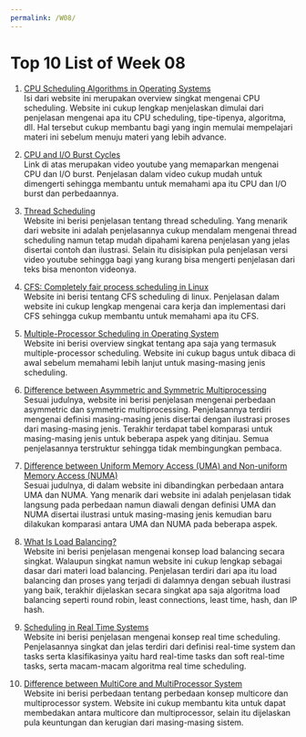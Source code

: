 ```yaml
---
permalink: /W08/
---
```


# Top 10 List of Week 08

1. [CPU Scheduling Algorithms in Operating Systems](https://www.guru99.com/cpu-scheduling-algorithms.html#11)<br>
Isi dari website ini merupakan overview singkat mengenai CPU scheduling. Website ini cukup lengkap menjelaskan dimulai dari penjelasan mengenai apa itu CPU scheduling, tipe-tipenya, algoritma, dll. Hal tersebut cukup membantu bagi yang ingin memulai mempelajari materi ini sebelum menuju materi yang lebih advance.

2. [CPU and I/O Burst Cycles](https://www.youtube.com/watch?v=pVzb3TUcDLo)<br>
Link di atas merupakan video youtube yang memaparkan mengenai CPU dan I/O burst. Penjelasan dalam video cukup mudah untuk dimengerti sehingga membantu untuk memahami apa itu CPU dan I/O burst dan perbedaannya.

3. [Thread Scheduling](https://www.geeksforgeeks.org/thread-scheduling/)<br>
Website ini berisi penjelasan tentang thread scheduling. Yang menarik dari website ini adalah penjelasannya cukup mendalam mengenai thread scheduling namun tetap mudah dipahami karena penjelasan yang jelas disertai contoh dan ilustrasi. Selain itu disisipkan pula penjelasan versi video youtube sehingga bagi yang kurang bisa mengerti penjelasan dari teks bisa menonton videonya.

4. [CFS: Completely fair process scheduling in Linux](https://opensource.com/article/19/2/fair-scheduling-linux)<br>
Website ini berisi tentang CFS scheduling di linux. Penjelasan dalam website ini cukup lengkap mengenai cara kerja dan implementasi dari CFS sehingga cukup membantu untuk memahami apa itu CFS.

5. [Multiple-Processor Scheduling in Operating System](https://www.geeksforgeeks.org/multiple-processor-scheduling-in-operating-system)<br>
Website ini berisi overview singkat tentang apa saja yang termasuk multiple-processor scheduling. Website ini cukup bagus untuk dibaca di awal sebelum memahami lebih lanjut untuk masing-masing jenis scheduling.

6. [Difference between Asymmetric and Symmetric Multiprocessing](https://www.geeksforgeeks.org/difference-between-asymmetric-and-symmetric-multiprocessing/)<br>
Sesuai judulnya, website ini berisi penjelasan mengenai perbedaan asymmetric dan symmetric multiprocessing. Penjelasannya terdiri mengenai definisi masing-masing jenis disertai dengan ilustrasi proses dari masing-masing jenis. Terakhir terdapat tabel komparasi untuk masing-masing jenis untuk beberapa aspek yang ditinjau. Semua penjelasannya terstruktur sehingga tidak membingungkan pembaca.

7. [Difference between Uniform Memory Access (UMA) and Non-uniform Memory Access (NUMA)](https://www.geeksforgeeks.org/difference-between-uniform-memory-access-uma-and-non-uniform-memory-access-numa/)<br>
Sesuai judulnya, di dalam website ini dibandingkan perbedaan antara UMA dan NUMA. Yang menarik dari website ini adalah penjelasan tidak langsung pada perbedaan namun diawali dengan definisi UMA dan NUMA disertai ilustrasi untuk masing-masing jenis kemudian baru dilakukan komparasi antara UMA dan NUMA pada beberapa aspek.

8. [What Is Load Balancing?](https://www.nginx.com/resources/glossary/load-balancing/)<br>
Website ini berisi penjelasan mengenai konsep load balancing secara singkat. Walaupun singkat namun website ini cukup lengkap sebagai dasar dari materi load balancing. Penjelasan terdiri dari apa itu load balancing dan proses yang terjadi di dalamnya dengan sebuah ilustrasi yang baik, terakhir dijelaskan secara singkat apa saja algoritma load balancing seperti round robin, least connections, least time, hash, dan IP hash.

9. [Scheduling in Real Time Systems](https://www.geeksforgeeks.org/scheduling-in-real-time-systems/)<br>
Website ini berisi penjelasan mengenai konsep real time scheduling. Penjelasannya singkat dan jelas terdiri dari definisi real-time system dan tasks serta klasifikasinya yaitu hard real-time tasks dan soft real-time tasks, serta macam-macam algoritma real time scheduling.

10. [Difference between MultiCore and MultiProcessor System](https://www.geeksforgeeks.org/difference-between-multicore-and-multiprocessor-system/)<br>
Website ini berisi perbedaan tentang perbedaan konsep multicore dan multiprocessor system. Website ini cukup membantu kita untuk dapat membedakan antara multicore dan multiprocessor, selain itu dijelaskan pula keuntungan dan kerugian dari masing-masing sistem.